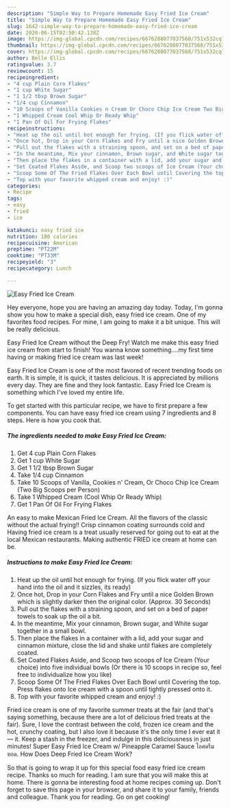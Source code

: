 ```yaml
---
description: "Simple Way to Prepare Homemade Easy Fried Ice Cream"
title: "Simple Way to Prepare Homemade Easy Fried Ice Cream"
slug: 1642-simple-way-to-prepare-homemade-easy-fried-ice-cream
date: 2020-06-15T02:50:42.138Z
image: https://img-global.cpcdn.com/recipes/6676288077037568/751x532cq70/easy-fried-ice-cream-recipe-main-photo.jpg
thumbnail: https://img-global.cpcdn.com/recipes/6676288077037568/751x532cq70/easy-fried-ice-cream-recipe-main-photo.jpg
cover: https://img-global.cpcdn.com/recipes/6676288077037568/751x532cq70/easy-fried-ice-cream-recipe-main-photo.jpg
author: Belle Ellis
ratingvalue: 3.7
reviewcount: 15
recipeingredient:
- "4 cup Plain Corn Flakes"
- "1 cup White Sugar"
- "1 1/2 tbsp Brown Sugar"
- "1/4 cup Cinnamon"
- "10 Scoops of Vanilla Cookies n Cream Or Choco Chip Ice Cream Two Big Scoops per Person"
- "1 Whipped Cream Cool Whip Or Ready Whip"
- "1 Pan Of Oil For Frying Flakes"
recipeinstructions:
- "Heat up the oil until hot enough for frying. (If you flick water off your hand into the oil and it sizzles, its ready)"
- "Once hot, Drop in your Corn Flakes and Fry until a nice Golden Brown which is slightly darker then the original color. (Approx. 30 Seconds)"
- "Pull out the flakes with a straining spoon, and set on a bed of paper towels to soak up the oil a bit."
- "In the meantime, Mix your cinnamon, Brown sugar, and White sugar together in a small bowl."
- "Then place the flakes in a container with a lid, add your sugar and cinnamon mixture, close the lid and shake until flakes are completely coated."
- "Set Coated Flakes Aside, and Scoop two scoops of Ice Cream (Your choice) into five individual bowls (Or there is 10 scoops in recipe so, feel free to individualize how you like)"
- "Scoop Some Of The Fried Flakes Over Each Bowl until Covering the top. Press flakes onto Ice cream with a spoon until tightly pressed onto it."
- "Top with your favorite whipped cream and enjoy! :)"
categories:
- Recipe
tags:
- easy
- fried
- ice

katakunci: easy fried ice 
nutrition: 180 calories
recipecuisine: American
preptime: "PT22M"
cooktime: "PT33M"
recipeyield: "3"
recipecategory: Lunch

---
```



![Easy Fried Ice Cream](https://img-global.cpcdn.com/recipes/6676288077037568/751x532cq70/easy-fried-ice-cream-recipe-main-photo.jpg)

Hey everyone, hope you are having an amazing day today. Today, I'm gonna show you how to make a special dish, easy fried ice cream. One of my favorites food recipes. For mine, I am going to make it a bit unique. This will be really delicious.

Easy Fried Ice Cream without the Deep Fry! Watch me make this easy fried ice cream from start to finish! You wanna know something….my first time having or making fried ice cream was last week!

Easy Fried Ice Cream is one of the most favored of recent trending foods on earth. It is simple, it is quick, it tastes delicious. It is appreciated by millions every day. They are fine and they look fantastic. Easy Fried Ice Cream is something which I've loved my entire life.


To get started with this particular recipe, we have to first prepare a few components. You can have easy fried ice cream using 7 ingredients and 8 steps. Here is how you cook that.

<!--inarticleads1-->

##### The ingredients needed to make Easy Fried Ice Cream:

1. Get 4 cup Plain Corn Flakes
1. Get 1 cup White Sugar
1. Get 1 1/2 tbsp Brown Sugar
1. Take 1/4 cup Cinnamon
1. Take 10 Scoops of Vanilla, Cookies n&#39; Cream, Or Choco Chip Ice Cream (Two Big Scoops per Person)
1. Take 1 Whipped Cream (Cool Whip Or Ready Whip)
1. Get 1 Pan Of Oil For Frying Flakes


An easy to make Mexican Fried Ice Cream. All the flavors of the classic without the actual frying!! Crisp cinnamon coating surrounds cold and Having fried ice cream is a treat usually reserved for going out to eat at the local Mexican restaurants. Making authentic FRIED ice cream at home can be. 

<!--inarticleads2-->

##### Instructions to make Easy Fried Ice Cream:

1. Heat up the oil until hot enough for frying. (If you flick water off your hand into the oil and it sizzles, its ready)
1. Once hot, Drop in your Corn Flakes and Fry until a nice Golden Brown which is slightly darker then the original color. (Approx. 30 Seconds)
1. Pull out the flakes with a straining spoon, and set on a bed of paper towels to soak up the oil a bit.
1. In the meantime, Mix your cinnamon, Brown sugar, and White sugar together in a small bowl.
1. Then place the flakes in a container with a lid, add your sugar and cinnamon mixture, close the lid and shake until flakes are completely coated.
1. Set Coated Flakes Aside, and Scoop two scoops of Ice Cream (Your choice) into five individual bowls (Or there is 10 scoops in recipe so, feel free to individualize how you like)
1. Scoop Some Of The Fried Flakes Over Each Bowl until Covering the top. Press flakes onto Ice cream with a spoon until tightly pressed onto it.
1. Top with your favorite whipped cream and enjoy! :)


Fried ice cream is one of my favorite summer treats at the fair (and that&#39;s saying something, because there are a lot of delicious fried treats at the fair). Sure, I love the contrast between the cold, frozen ice cream and the hot, crunchy coating, but I also love it because it&#39;s the only time I ever eat it — it. Keep a stash in the freezer, and indulge in this deliciousness in just minutes! Super Easy Fried Ice Cream w/ Pineapple Caramel Sauce ไอศครีมทอด. How Does Deep Fried Ice Cream Work? 

So that is going to wrap it up for this special food easy fried ice cream recipe. Thanks so much for reading. I am sure that you will make this at home. There is gonna be interesting food at home recipes coming up. Don't forget to save this page in your browser, and share it to your family, friends and colleague. Thank you for reading. Go on get cooking!
